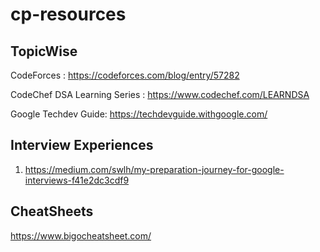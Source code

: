 # cp-resources

## TopicWise
 CodeForces : https://codeforces.com/blog/entry/57282
 
 CodeChef DSA Learning Series : https://www.codechef.com/LEARNDSA
 
 Google Techdev Guide: https://techdevguide.withgoogle.com/
 
 ## Interview Experiences
 1. https://medium.com/swlh/my-preparation-journey-for-google-interviews-f41e2dc3cdf9
 
 
 ## CheatSheets
 https://www.bigocheatsheet.com/
  
